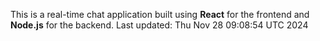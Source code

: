 This is a real-time chat application built using **React** for the frontend and **Node.js** for the backend.
Last updated: Thu Nov 28 09:08:54 UTC 2024
